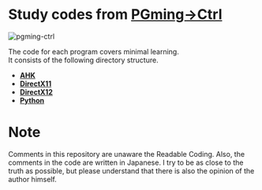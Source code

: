 # Study codes from [PGming->Ctrl](https://pgming-ctrl.com/)

![pgming-ctrl](https://user-images.githubusercontent.com/84230279/126891296-ea824352-782e-432a-8306-25a596b67853.png)

The code for each program covers minimal learning.  
It consists of the following directory structure.

* **[AHK](/ahk)**
* **[DirectX11](/directx11)**
* **[DirectX12](/directx12)**
* **[Python](/python)**

# Note

Comments in this repository are unaware the Readable Coding.
Also, the comments in the code are written in Japanese.
I try to be as close to the truth as possible, but please understand that there is also the opinion of the author himself.
